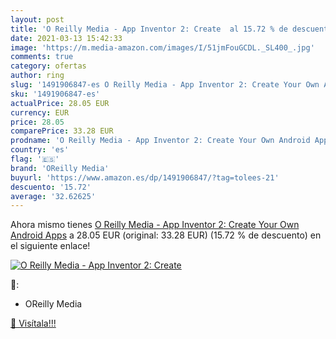 ```yaml
---
layout: post
title: 'O Reilly Media - App Inventor 2: Create  al 15.72 % de descuento'
date: 2021-03-13 15:42:33
image: 'https://m.media-amazon.com/images/I/51jmFouGCDL._SL400_.jpg'
comments: true
category: ofertas
author: ring
slug: '1491906847-es O Reilly Media - App Inventor 2: Create Your Own Android Apps'
sku: '1491906847-es'
actualPrice: 28.05 EUR
currency: EUR
price: 28.05
comparePrice: 33.28 EUR
prodname: 'O Reilly Media - App Inventor 2: Create Your Own Android Apps'
country: 'es'
flag: '🇪🇸'
brand: 'OReilly Media'
buyurl: 'https://www.amazon.es/dp/1491906847/?tag=tolees-21'
descuento: '15.72'
average: '32.62625'
---
```


Ahora mismo tienes [O Reilly Media - App Inventor 2: Create Your Own Android Apps](https://www.amazon.es/dp/1491906847/?tag=tolees-21) a 28.05 EUR (original: 33.28 EUR) (15.72 %  de descuento) en el siguiente enlace!

[![O Reilly Media - App Inventor 2: Create ](https://m.media-amazon.com/images/I/51jmFouGCDL._SL400_.jpg)](https://www.amazon.es/dp/1491906847/?tag=tolees-21)

🔎:

- OReilly Media

[🛒 Visítala!!!](https://www.amazon.es/dp/1491906847/?tag=tolees-21)
